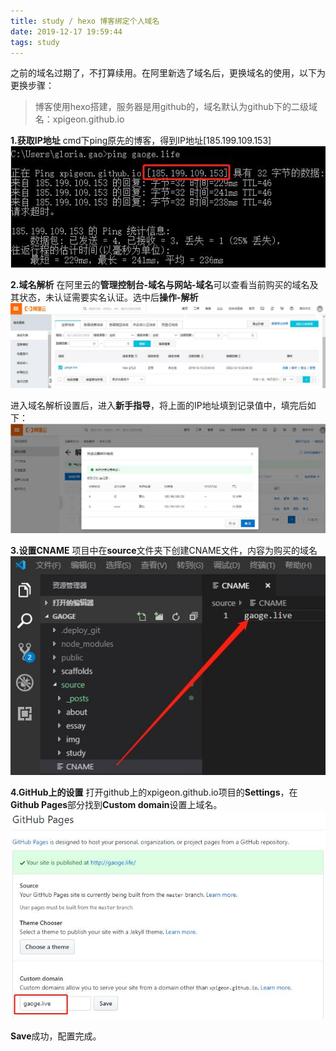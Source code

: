 ```yaml
---
title: study / hexo 博客绑定个人域名
date: 2019-12-17 19:59:44
tags: study
---
```


之前的域名过期了，不打算续用。在阿里新选了域名后，更换域名的使用，以下为更换步骤：

> 博客使用hexo搭建，服务器是用github的，域名默认为github下的二级域名：xpigeon.github.io

**1.获取IP地址**
cmd下ping原先的博客，得到IP地址[185.199.109.153]
![](191217-1/01.jpg)

**2.域名解析**
在阿里云的**管理控制台-域名与网站-域名**可以查看当前购买的域名及其状态，未认证需要实名认证。选中后**操作-解析**
![](191217-1/02.jpg)

进入域名解析设置后，进入**新手指导**，将上面的IP地址填到记录值中，填完后如下：
![](191217-1/03.jpg)

**3.设置CNAME**
项目中在**source**文件夹下创建CNAME文件，内容为购买的域名
![](191217-1/04.jpg)

**4.GitHub上的设置**
打开github上的xpigeon.github.io项目的**Settings**，在**Github Pages**部分找到**Custom domain**设置上域名。
![](191217-1/05.jpg)
 
 **Save**成功，配置完成。
